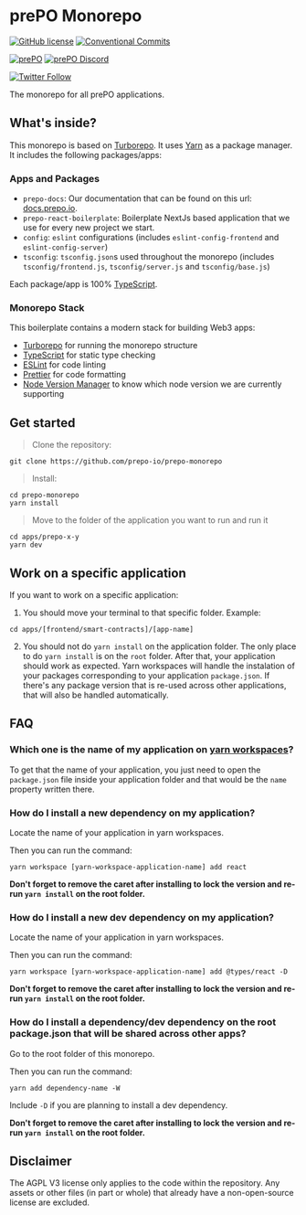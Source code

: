 # prePO Monorepo

[![GitHub license](https://img.shields.io/badge/License-GPLv3-blue.svg)](https://github.com/prepo-io/prepo-monorepo/blob/main/LICENSE)
[![Conventional Commits](https://img.shields.io/badge/Conventional%20Commits-1.0.0-yellow.svg)](https://conventionalcommits.org)

[![prePO](https://img.shields.io/badge/Discord-7289DA?style=for-the-badge&logo=discord&logoColor=white)](https://discord.gg/XSQRdJactS)
[![prePO Discord](https://badgen.net/discord/members/XSQRdJactS)](https://discord.gg/XSQRdJactS)

[![Twitter Follow](https://img.shields.io/twitter/follow/prepo_io?style=social&logo=twitter)](https://twitter.com/prepo_io)

The monorepo for all prePO applications.

## What's inside?

This monorepo is based on [Turborepo](https://github.com/vercel/turborepo).
It uses [Yarn](https://classic.yarnpkg.com/lang/en/) as a package manager. It includes the following packages/apps:

### Apps and Packages

- `prepo-docs`: Our documentation that can be found on this url: [docs.prepo.io](https://docs.prepo.io/).
- `prepo-react-boilerplate`: Boilerplate NextJs based application that we use for every new project we start.
- `config`: `eslint` configurations (includes `eslint-config-frontend` and `eslint-config-server`)
- `tsconfig`: `tsconfig.json`s used throughout the monorepo (includes `tsconfig/frontend.js`, `tsconfig/server.js` and `tsconfig/base.js`)

Each package/app is 100% [TypeScript](https://www.typescriptlang.org/).

### Monorepo Stack

This boilerplate contains a modern stack for building Web3 apps:

- [Turborepo](https://github.com/vercel/turborepo) for running the monorepo structure
- [TypeScript](https://www.typescriptlang.org/) for static type checking
- [ESLint](https://eslint.org/) for code linting
- [Prettier](https://prettier.io) for code formatting
- [Node Version Manager](https://github.com/nvm-sh/nvm) to know which node version we are currently supporting

## Get started

> Clone the repository:

```
git clone https://github.com/prepo-io/prepo-monorepo
```

> Install:

```
cd prepo-monorepo
yarn install
```

> Move to the folder of the application you want to run and run it

```
cd apps/prepo-x-y
yarn dev
```

## Work on a specific application

If you want to work on a specific application:

1. You should move your terminal to that specific folder. Example:

```
cd apps/[frontend/smart-contracts]/[app-name]
```

2. You should not do `yarn install` on the application folder. The only place to do `yarn install` is on the `root` folder. After that, your application should work as expected.
   Yarn workspaces will handle the instalation of your packages corresponding to your application `package.json`.
   If there's any package version that is re-used across other applications, that will also be handled automatically.

## FAQ

### Which one is the name of my application on [yarn workspaces](https://classic.yarnpkg.com/en/docs/cli/workspace)?

To get that the name of your application, you just need to open the `package.json` file inside your application folder and that would be the `name` property written there.

### How do I install a new dependency on my application?

Locate the name of your application in yarn workspaces.

Then you can run the command:

```
yarn workspace [yarn-workspace-application-name] add react
```

**Don't forget to remove the caret after installing to lock the version and re-run `yarn install` on the root folder.**

### How do I install a new dev dependency on my application?

Locate the name of your application in yarn workspaces.

Then you can run the command:

```
yarn workspace [yarn-workspace-application-name] add @types/react -D
```

**Don't forget to remove the caret after installing to lock the version and re-run `yarn install` on the root folder.**

### How do I install a dependency/dev dependency on the root package.json that will be shared across other apps?

Go to the root folder of this monorepo.

Then you can run the command:

```
yarn add dependency-name -W
```

Include `-D` if you are planning to install a dev dependency.

**Don't forget to remove the caret after installing to lock the version and re-run `yarn install` on the root folder.**

## Disclaimer

The AGPL V3 license only applies to the code within the repository. Any assets or other files (in part or whole) that already have a non-open-source license are excluded.
